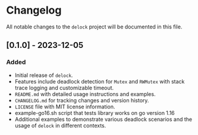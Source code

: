 # Changelog

All notable changes to the `delock` project will be documented in this file.

## [0.1.0] - 2023-12-05

### Added

- Initial release of `delock`.
- Features include deadlock detection for `Mutex` and `RWMutex` with stack trace logging and customizable timeout.
- `README.md` with detailed usage instructions and examples.
- `CHANGELOG.md` for tracking changes and version history.
- `LICENSE` file with MIT license information.
- example-go16.sh script that tests library works on go version 1.16
- Additional examples to demonstrate various deadlock scenarios and the usage of `delock` in different contexts.
